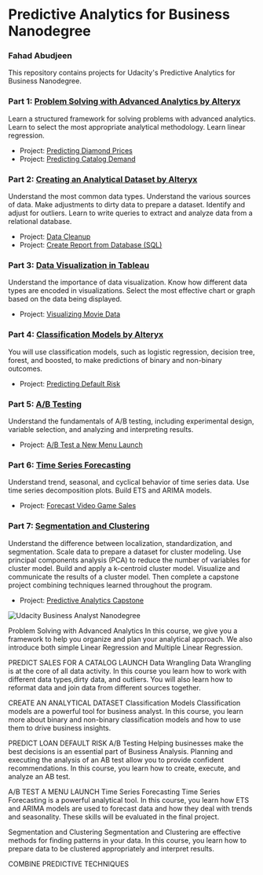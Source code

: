 # Predictive Analytics for Business Nanodegree

### Fahad Abudjeen

This repository contains projects for Udacity's Predictive Analytics for Business Nanodegree.

### Part 1: [Problem Solving with Advanced Analytics by Alteryx](https://www.udacity.com/course/problem-solving-with-advanced-analytics--ud976)
Learn a structured framework for solving problems with advanced analytics. Learn to select the most appropriate analytical methodology. Learn linear regression.

- Project: [Predicting Diamond Prices](https://github.com/kaishengteh/Business-Analyst-Nanodegree/blob/master/1-Problem-Solving-with-Advanced-Analytics/1.1-Predicting-Diamond-Price.ipynb)
- Project: [Predicting Catalog Demand](https://github.com/kaishengteh/Business-Analyst-Nanodegree/blob/master/1-Problem-Solving-with-Advanced-Analytics/1.2-Predicting-Catalog-Demand.ipynb)

### Part 2: [Creating an Analytical Dataset by Alteryx](https://www.udacity.com/course/creating-an-analytical-dataset--ud977)
Understand the most common data types. Understand the various sources of data. Make adjustments to dirty data to prepare a dataset. Identify and adjust for outliers. Learn to write queries to extract and analyze data from a relational database.

- Project: [Data Cleanup](https://github.com/kaishengteh/Business-Analyst-Nanodegree/blob/master/2-Creating-an-Analytical-Dataset/2.1-Data-Cleanup.ipynb)
- Project: [Create Report from Database (SQL)](https://github.com/kaishengteh/Business-Analyst-Nanodegree/blob/master/2-Creating-an-Analytical-Dataset/2.2-Create-Report-from-Database.ipynb)

### Part 3: [Data Visualization in Tableau](https://www.udacity.com/course/data-visualization-in-tableau--ud1006)
Understand the importance of data visualization. Know how different data types are encoded in visualizations. Select the most effective chart or graph based on the data being displayed.

- Project: [Visualizing Movie Data](https://github.com/kaishengteh/Business-Analyst-Nanodegree/blob/master/3-Data-Visualization-in-Tableau/3.1-Visualize-Movie-Data.ipynb)

### Part 4: [Classification Models by Alteryx](https://www.udacity.com/course/classification-models--ud978)
You will use classification models, such as logistic regression, decision tree, forest, and boosted, to make predictions of binary and non-binary outcomes.

- Project: [Predicting Default Risk](https://github.com/kaishengteh/Business-Analyst-Nanodegree/blob/master/4-Classification-Models/4.1-Predicting-Default-Risk.ipynb)

### Part 5: [A/B Testing](https://www.udacity.com/course/ab-testing--ud979)
Understand the fundamentals of A/B testing, including experimental design, variable selection, and analyzing and interpreting results.

- Project: [A/B Test a New Menu Launch](https://github.com/kaishengteh/Business-Analyst-Nanodegree/blob/master/5-AB-Testing/5.1-AB-Test-a-New-Menu-Launch.ipynb)

### Part 6: [Time Series Forecasting](https://www.udacity.com/course/time-series-forecasting--ud980)
Understand trend, seasonal, and cyclical behavior of time series data. Use time series decomposition plots. Build ETS and ARIMA models.

- Project: [Forecast Video Game Sales](https://github.com/kaishengteh/Business-Analyst-Nanodegree/blob/master/6-Time-Series-Forecasting/6.1-Forecast-Video-Game-Sales.ipynb)

### Part 7: [Segmentation and Clustering](https://www.udacity.com/course/segmentation-and-clustering--ud981)
Understand the difference between localization, standardization, and segmentation. Scale data to prepare a dataset for cluster modeling. Use principal components analysis (PCA) to reduce the number of variables for cluster model. Build and apply a k-centroid cluster model. Visualize and communicate the results of a cluster model.
Then complete a capstone project combining techniques learned throughout the program.

- Project: [Predictive Analytics Capstone](https://github.com/kaishengteh/Business-Analyst-Nanodegree/blob/master/7-Segmentation-and-Clustering/7.1-Combining-Predictive-Techniques.ipynb)

![Udacity Business Analyst Nanodegree](https://user-images.githubusercontent.com/14093302/34906846-7368e8d0-f8b0-11e7-9b8a-44c468d7a61b.jpg)




Problem Solving with Advanced Analytics
In this course, we give you a framework to help you organize and plan your analytical approach. We also introduce both simple Linear Regression and Multiple Linear Regression.

PREDICT SALES FOR A CATALOG LAUNCH
Data Wrangling
Data Wrangling is at the core of all data activity. In this course you learn how to work with different data types,dirty data, and outliers. You will also learn how to reformat data and join data from different sources together.

CREATE AN ANALYTICAL DATASET
Classification Models
Classification models are a powerful tool for business analyst. In this course, you learn more about binary and non-binary classification models and how to use them to drive business insights.

PREDICT LOAN DEFAULT RISK
A/B Testing
Helping businesses make the best decisions is an essential part of Business Analysis. Planning and executing the analysis of an AB test allow you to provide confident recommendations. In this course, you learn how to create, execute, and analyze an AB test.

A/B TEST A MENU LAUNCH
Time Series Forecasting
Time Series Forecasting is a powerful analytical tool. In this course, you learn how ETS and ARIMA models are used to forecast data and how they deal with trends and seasonality. These skills will be evaluated in the final project.

Segmentation and Clustering
Segmentation and Clustering are effective methods for finding patterns in your data. In this course, you learn how to prepare data to be clustered appropriately and interpret results.

COMBINE PREDICTIVE TECHNIQUES


